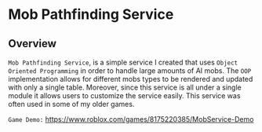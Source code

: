 # Mob Pathfinding Service

## Overview

`Mob Pathfinding Service`, is a simple service I created that uses `Object Oriented Programming` in order to handle large amounts of AI mobs. The `OOP` implementation allows for different mobs types to be rendered and updated with only a single table. Moreover, since this service is all under a single module it allows users to customize the service easily. This service was often used in some of my older games.

`Game Demo:` https://www.roblox.com/games/8175220385/MobService-Demo
